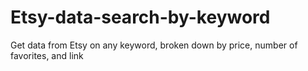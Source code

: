 # Etsy-data-search-by-keyword
Get data from Etsy on any keyword, broken down by price, number of favorites, and link
